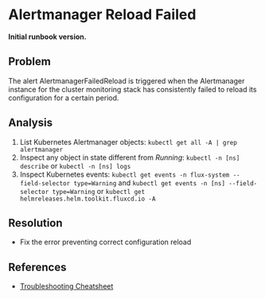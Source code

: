 # Alertmanager Reload Failed

**Initial runbook version.**

## Problem

The alert AlertmanagerFailedReload is triggered when the Alertmanager instance for the cluster monitoring stack has consistently failed to reload its configuration for a certain period.

## Analysis
 1. List Kubernetes Alertmanager objects: `kubectl get all -A | grep alertmanager`
 2. Inspect any object in state different from *Running*: `kubectl -n [ns] describe` or `kubectl -n [ns] logs`
 3. Inspect Kubernetes events: `kubectl get events -n flux-system --field-selector type=Warning` and `kubectl get events -n [ns] --field-selector type=Warning` or `kubectl get helmreleases.helm.toolkit.fluxcd.io -A`

## Resolution
 * Fix the error preventing correct configuration reload

## References
 * [Troubleshooting Cheatsheet](https://fluxcd.io/flux/cheatsheets/troubleshooting/)
